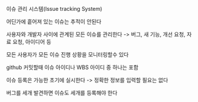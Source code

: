 이슈 관리 시스템(Issue tracking System)

어딘가에 흩어져 있는 이슈는 추적이 안된다

사용자와 개발자 사이에 관계된 모든 이슈를 관리한다 -> 버그, 새 기능, 개선 요청, 자료 요청, 아이디어 등

모든 사용자가 모든 이슈 진행 상황을 모니터링할수 있다

github 커밋할때 이슈 아이디나 WBS 아이디 중 하나는 포함

이슈 등록은 가능한 초기에 실시한다 -> 정확한 정보를 입력할 필요는 없다

버그를 세개 발견하면 이슈도 세개를 등록해야 한다


